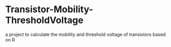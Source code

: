 # Transistor-Mobility-ThresholdVoltage
a project to calculate the mobility and threshold voltage of transistors based on R
